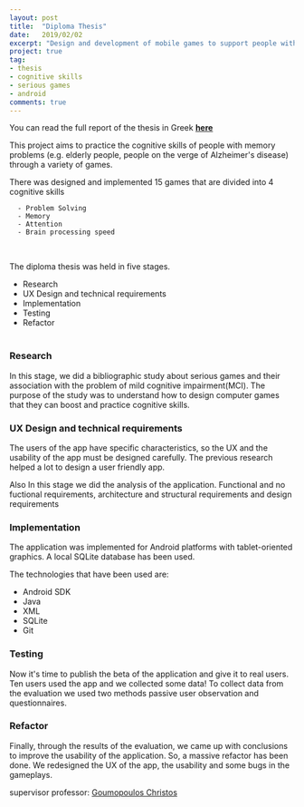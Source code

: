 ```yaml
---
layout: post
title:  "Diploma Thesis"
date:   2019/02/02
excerpt: "Design and development of mobile games to support people with memory problems"
project: true
tag:
- thesis
- cognitive skills
- serious games
- android
comments: true
---
```


You can read the full report of the thesis in Greek  **[here](https://drive.google.com/file/d/1pqMQRbw9K097PA07t6QHAkgKIJYU_Ji2/view?usp=sharing)**

This project aims to practice the cognitive skills of people with memory problems (e.g. elderly people, people on the verge of Alzheimer's disease) through a variety of games.


There was designed and implemented 15 games that are divided into 4 cognitive skills 

      - Problem Solving 
      - Memory 
      - Attention 
      - Brain processing speed 

<br>

The diploma thesis was held in five stages.

   - Research 
   - UX Design and technical requirements 
   - Implementation 
   - Testing 
   - Refactor 
<br><br>
### Research 

In this stage, we did a bibliographic study about serious games and their association with the problem of mild cognitive impairment(MCI).
The purpose of the study was to understand how to design computer games that they can boost and practice cognitive skills.

### UX Design and technical requirements 

The users of the app have specific characteristics, so the UX and the usability of the app must be designed carefully. The previous research helped a lot to design a user friendly app.
 
Also  In this stage we did the analysis of the application. Functional and no fuctional requirements,  architecture and structural requirements and design requirements


### Implementation 

The application was implemented for Android platforms with tablet-oriented graphics.
A local SQLite database has been used.

The technologies that have been used are:

  - Android SDK
  - Java
  - XML
  - SQLite
  - Git


### Testing

Now it's time to publish the beta of the application and give it to real users.
Ten users used the app and we collected some data!
To collect data from the evaluation we used two methods passive user observation and questionnaires.

### Refactor

Finally, through the results of the evaluation, we came up with conclusions to improve the usability of the application.
So, a massive refactor has been done.
We redesigned the UX of the app, the usability and some bugs in the gameplays.

supervisor professor: [Goumopoulos Christos](https://scholar.google.gr/citations?user=5C9JHkUAAAAJ)
